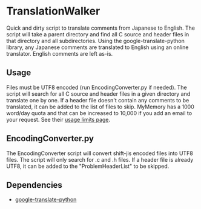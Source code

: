 # TranslationWalker
Quick and dirty script to translate comments from Japanese to English. The script will take a parent directory and find all C source and header files in that directory and all subdirectories. Using the google-translate-python library, any Japanese comments are translated to English using an online translator. English comments are left as-is.

## Usage
Files must be UTF8 encoded (run EncodingConverter.py if needed). The script will search for all C source and header files in a given directory and translate one by one. If a header file doesn't contain any comments to be translated, it can be added to the list of files to skip. MyMemory has a 1000 word/day quota and that can be increased to 10,000 if you add an email to your request. See their [usage limits page](http://mymemory.translated.net/doc/usagelimits.php).

## EncodingConverter.py
The EncodingConverter script will convert shift-jis encoded files into UTF8 files. The script will only search for .c and .h files. If a header file is already UTF8, it can be added to the "ProblemHeaderList" to be skipped.


## Dependencies
* [google-translate-python](https://github.com/terryyin/google-translate-python)

